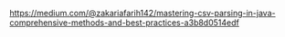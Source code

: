 https://medium.com/@zakariafarih142/mastering-csv-parsing-in-java-comprehensive-methods-and-best-practices-a3b8d0514edf
